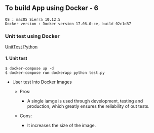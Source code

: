 ## To build App using Docker - 6
```
OS : macOS Sierra 10.12.5
Docker version : Docker version 17.06.0-ce, build 02c1d87
```

### Unit test using Docker
[UnitTest Python](https://docs.python.org/3/library/unittest.html)

#### 1. Unit test
```
$ docker-compose up -d
$ docker-compose run dockerapp python test.py
```

- User test Into Docker Images
	- Pros:
		- A single iamge is used through development, testing and production, which greatly ensures the reliability of out tests.

	- Cons:
		- It increases the size of the image.




